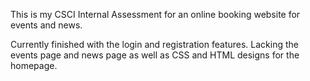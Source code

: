 This is my CSCI Internal Assessment for an online booking website for events and news.

Currently finished with the login and registration features. Lacking the events page and news page as well as CSS and HTML designs for the homepage.
